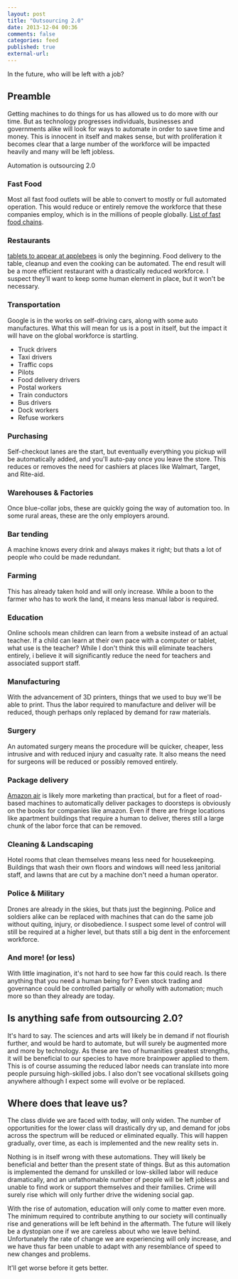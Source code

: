 ```yaml
---
layout: post
title: "Outsourcing 2.0"
date: 2013-12-04 00:36
comments: false
categories: feed
published: true
external-url:
---
```

In the future, who will be left with a job?
<!--more-->
## Preamble
Getting machines to do things for us has allowed us to do more with our time. But as technology progresses individuals, businesses and governments alike will look for ways to automate in order to save time and money. This is innocent in itself and makes sense, but with proliferation it becomes clear that a large number of the workforce will be impacted heavily and many will be left jobless.

Automation is outsourcing 2.0

### Fast Food
Most all fast food outlets will be able to convert to mostly or full automated operation. This would reduce or entirely remove the workforce that these companies employ, which is in the millions of people globally. [List of fast food chains](http://en.wikipedia.org/wiki/List_of_fast_food_restaurant_chains).

### Restaurants
[tablets to appear at applebees](http://www.businessweek.com/articles/2013-12-03/applebees-is-now-serving-tablets) is only the beginning. Food delivery to the table, cleanup and even the cooking can be automated. The end result will be a more efficient restaurant with a drastically reduced workforce. I suspect they'll want to keep some human element in place, but it won't be necessary.

### Transportation
Google is in the works on self-driving cars, along with some auto manufactures. What this will mean for us is a post in itself, but the impact it will have on the global workforce is startling.

* Truck drivers
* Taxi drivers
* Traffic cops
* Pilots
* Food delivery drivers
* Postal workers
* Train conductors
* Bus drivers
* Dock workers
* Refuse workers

### Purchasing
Self-checkout lanes are the start, but eventually everything you pickup will be automatically added, and you'll auto-pay once you leave the store. This reduces or removes the need for cashiers at places like Walmart, Target, and Rite-aid.

### Warehouses & Factories
Once blue-collar jobs, these are quickly going the way of automation too. In some rural areas, these are the only employers around.

### Bar tending
A machine knows every drink and always makes it right; but thats a lot of people who could be made redundant.

### Farming
This has already taken hold and will only increase. While a boon to the farmer who has to work the land, it means less manual labor is required.

### Education
Online schools mean children can learn from a website instead of an actual teacher. If a child can learn at their own pace with a computer or tablet, what use is the teacher? While I don't think this will eliminate teachers entirely, i believe it will significantly reduce the need for teachers and associated support staff.

### Manufacturing
With the advancement of 3D printers, things that we used to buy we'll be able to print. Thus the labor required to manufacture and deliver will be reduced, though perhaps only replaced by demand for raw materials.

### Surgery
An automated surgery means the procedure will be quicker, cheaper, less intrusive and with reduced injury and casualty rate. It also means the need for surgeons will be reduced or possibly removed entirely.

### Package delivery
[Amazon air](http://techcrunch.com/2013/12/02/amazon-is-joining-not-starting-the-drone-delivery-revolution/) is likely more marketing than practical, but for a fleet of road-based machines to automatically deliver packages to doorsteps is obviously on the books for companies like amazon. Even if there are fringe locations like apartment buildings that require a human to deliver, theres still a large chunk of the labor force that can be removed.

### Cleaning & Landscaping
Hotel rooms that clean themselves means less need for housekeeping. Buildings that wash their own floors and windows will need less janitorial staff, and lawns that are cut by a machine don't need a human operator.

### Police & Military
Drones are already in the skies, but thats just the beginning. Police and soldiers alike can be replaced with machines that can do the same job without quiting, injury, or disobedience. I suspect some level of control will still be required at a higher level, but thats still a big dent in the enforcement workforce.

### And more! (or less)
With little imagination, it's not hard to see how far this could reach. Is there anything that you need a human being for? Even stock trading and governance could be controlled partially or wholly with automation; much more so than they already are today.

## Is anything safe from outsourcing 2.0?
It's hard to say. The sciences and arts will likely be in demand if not flourish further, and would be hard to automate, but will surely be augmented more and more by technology. As these are two of humanities greatest strengths, it will be beneficial to our species to have more brainpower applied to them. This is of course assuming the reduced labor needs can translate into more people pursuing high-skilled jobs. I also don't see vocational skillsets going anywhere although I expect some will evolve or be replaced.


## Where does that leave us?
The class divide we are faced with today, will only widen. The number of opportunities for the lower class will drastically dry up, and demand for jobs across the spectrum will be reduced or eliminated equally. This will happen gradually, over time, as each is implemented and the new reality sets in.

Nothing is in itself wrong with these automations. They will likely be beneficial and better than the present state of things. But as this automation is implemented the demand for unskilled or low-skilled labor will reduce dramatically, and an unfathomable number of people will be left jobless and unable to find work or support themselves and their families. Crime will surely rise which will only further drive the widening social gap.

With the rise of automation, education will only come to matter even more. The minimum required to contribute anything to our society will continually rise and generations will be left behind in the aftermath. The future will likely be a dystopian one if we are careless about who we leave behind. Unfortunately the rate of change we are experiencing will only increase, and we have thus far been unable to adapt with any resemblance of speed to new changes and problems.

It'll get worse before it gets better.